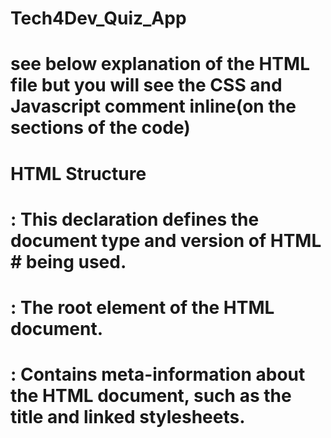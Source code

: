# Tech4Dev_Quiz_App
# see below explanation of the HTML file but you will see the CSS and Javascript comment inline(on the sections of the code)

# HTML Structure

# <!DOCTYPE html>: This declaration defines the document type and version of HTML # being used.

# <html>: The root element of the HTML document.

# <head>: Contains meta-information about the HTML document, such as the title and linked stylesheets.

# <title>: Sets the title of the webpage to "Tech_4_Dev Quiz App."

# <link rel="stylesheet" href="styles.css">: Links an external stylesheet named

# "styles.css" to style the quiz application.

# <body>: Contains the content of the HTML document.

# <div class="container">: A container element to group and structure the content of # the quiz.

# <div id="countdown"></div>: Placeholder for displaying the countdown timer.

# <h1>Quiz App</h1>: Heading indicating the name of the quiz application.

# <div id="quiz"></div>: Placeholder for displaying the quiz questions.

# <div id="result" class="result"></div>: Placeholder for displaying the quiz results.

# <button id="submit" class="button">Next</button>: Button to submit answers or # # proceed to the next question.

# <button id="retry" class="button hide">Retry</button>: Button to retry the quiz,

# initially hidden.

# <button id="showAnswer" class="button hide">Show Answer</button>: Button to show

# correct answers, initially hidden.

# <div id="countdown"></div>: Placeholder for displaying the countdown timer (duplicate entry).

# <script src="script.js"></script>: Links an external JavaScript file named "script.# js" to add interactivity and functionality to the quiz application.

# Usage

# Open the HTML file in a web browser to run the Tech_4_Dev Quiz App.

# Answer the quiz questions and use the provided buttons for navigation and interaction.

# Note: Make sure to have the associated "styles.css" and "script.js" files available in the same directory as the HTML file for proper functioning.
